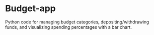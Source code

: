 # Budget-app
Python code for managing budget categories, depositing/withdrawing funds, and visualizing spending percentages with a bar chart.
